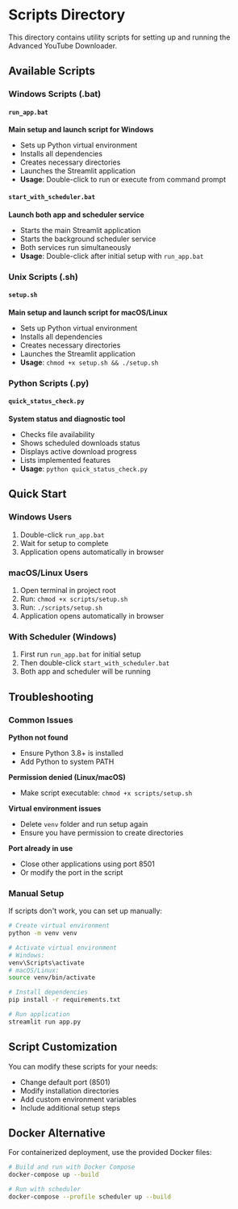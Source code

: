 # Scripts Directory

This directory contains utility scripts for setting up and running the Advanced YouTube Downloader.

## Available Scripts

### Windows Scripts (.bat)

#### `run_app.bat`
**Main setup and launch script for Windows**
- Sets up Python virtual environment
- Installs all dependencies
- Creates necessary directories
- Launches the Streamlit application
- **Usage**: Double-click to run or execute from command prompt

#### `start_with_scheduler.bat`
**Launch both app and scheduler service**
- Starts the main Streamlit application
- Starts the background scheduler service
- Both services run simultaneously
- **Usage**: Double-click after initial setup with `run_app.bat`

### Unix Scripts (.sh)

#### `setup.sh`
**Main setup and launch script for macOS/Linux**
- Sets up Python virtual environment
- Installs all dependencies
- Creates necessary directories
- Launches the Streamlit application
- **Usage**: `chmod +x setup.sh && ./setup.sh`

### Python Scripts (.py)

#### `quick_status_check.py`
**System status and diagnostic tool**
- Checks file availability
- Shows scheduled downloads status
- Displays active download progress
- Lists implemented features
- **Usage**: `python quick_status_check.py`

## Quick Start

### Windows Users
1. Double-click `run_app.bat`
2. Wait for setup to complete
3. Application opens automatically in browser

### macOS/Linux Users
1. Open terminal in project root
2. Run: `chmod +x scripts/setup.sh`
3. Run: `./scripts/setup.sh`
4. Application opens automatically in browser

### With Scheduler (Windows)
1. First run `run_app.bat` for initial setup
2. Then double-click `start_with_scheduler.bat`
3. Both app and scheduler will be running

## Troubleshooting

### Common Issues

**Python not found**
- Ensure Python 3.8+ is installed
- Add Python to system PATH

**Permission denied (Linux/macOS)**
- Make script executable: `chmod +x scripts/setup.sh`

**Virtual environment issues**
- Delete `venv` folder and run setup again
- Ensure you have permission to create directories

**Port already in use**
- Close other applications using port 8501
- Or modify the port in the script

### Manual Setup
If scripts don't work, you can set up manually:

```bash
# Create virtual environment
python -m venv venv

# Activate virtual environment
# Windows:
venv\Scripts\activate
# macOS/Linux:
source venv/bin/activate

# Install dependencies
pip install -r requirements.txt

# Run application
streamlit run app.py
```

## Script Customization

You can modify these scripts for your needs:

- Change default port (8501)
- Modify installation directories
- Add custom environment variables
- Include additional setup steps

## Docker Alternative

For containerized deployment, use the provided Docker files:

```bash
# Build and run with Docker Compose
docker-compose up --build

# Run with scheduler
docker-compose --profile scheduler up --build
```